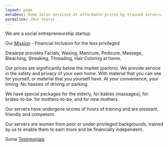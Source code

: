 ```yaml
---
layout: page
metaDesc: Home Salon services at affordable prices by trained servers. Facials, Waxing, Massage, Pedicure, Manicure. For women, by less privileged women. Helping them gain financial security. In the Delhi, Noida, Gurgaon, Ghaziabad, Faridabad region.
permalink: /Our Story/
---
```


We are a social entrepreneurship startup.
<p>Our <a href="/Mission/">Mission</a> - Financial Inclusion for the less privileged</p>

Dwaarpe provides Facials, Waxing, Manicure, Pedicure, Massage, Bleaching, Streaking, Threading, Hair Coloring at home.

Our prices are significantly below the market (parlors). We provide service in the safety and privacy of your own home. With material that you can see for yourself, or material that you yourself have. At your convenience, your timing. No hassles of driving or parking.

We have special packages for the elderly, for babies (massages), for brides-to-be. for mothers-to-be, and for new mothers.

Our servers have undergone scores of hours of training and are pleasant, friendly and competent.

Our servers are women from poor or under-privileged backgrounds, trained by us to enable them to earn more and be financially independent.
<p>Some <a href="/Testimonials/">Testimonials</a></p>
